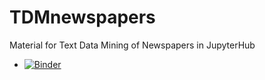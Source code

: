 # TDMnewspapers
Material for Text Data Mining of Newspapers in JupyterHub

* [![Binder](https://mybinder.org/badge_logo.svg)](https://mybinder.org/v2/gh/ADC-RDM/TDMnewspapers/HEAD)
